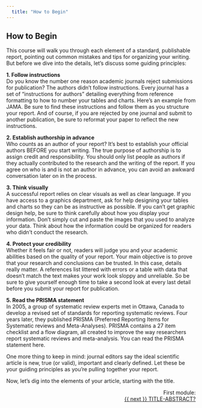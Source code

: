 ```yaml
---
  title: "How to Begin"
---
```


## How to Begin

This course will walk you through each element of a standard, publishable report, pointing out common mistakes and tips for organizing your writing. But before we dive into the details, let’s discuss some guiding principles:


**1. Follow instructions**<br>
Do you know the number one reason academic journals reject submissions for publication? The authors didn’t follow instructions. Every journal has a set of “instructions for authors” detailing everything from reference formatting to how to number your tables and charts. Here’s an example from JAMA. Be sure to find these instructions and follow them as you structure your report. And of course, if you are rejected by one journal and submit to another publication, be sure to reformat your paper to reflect the new instructions.

**2. Establish authorship in advance**<br>
Who counts as an author of your report? It’s best to establish your official authors BEFORE you start writing. The true purpose of authorship is to assign credit and responsibility. You should only list people as authors if they actually contributed to the research and the writing of the report. If you agree on who is and is not an author in advance, you can avoid an awkward conversation later on in the process.

**3. Think visually**<br>
A successful report relies on clear visuals as well as clear language. If you have access to a graphics department, ask for help designing your tables and charts so they can be as instructive as possible. If you can’t get graphic design help, be sure to think carefully about how you display your information. Don’t simply cut and paste the images that you used to analyze your data. Think about how the information could be organized for readers who didn’t conduct the research.  

**4. Protect your credibility**<br>
Whether it feels fair or not, readers will judge you and your academic abilities based on the quality of your report. Your main objective is to prove that your research and conclusions can be trusted. In this case, details really matter. A references list littered with errors or a table with data that doesn’t match the text makes your work look sloppy and unreliable. So be sure to give yourself enough time to take a second look at every last detail before you submit your report for publication.  

**5. Read the PRISMA statement**<br>
In 2005, a group of systematic review experts met in Ottawa, Canada to develop a revised set of standards for reporting systematic reviews. Four years later, they published PRISMA (Preferred Reporting Items for Systematic reviews and Meta-Analyses). PRISMA contains a 27 item checklist and a flow diagram, all created to improve the way researchers report systematic reviews and meta-analysis. You can read the PRISMA statement here. 

One more thing to keep in mind: journal editors say the ideal scientific article is new, true (or valid), important and clearly defined. Let these be your guiding principles as you’re pulling together your report. 

Now, let’s dig into the elements of your article, starting with the title.

<div class="pagination-section" style="text-align: right">
			<div class="title">
				First module:
			</div>
			<a rel="next" class="next" href="{{ site.baseurl }}/modules/title-abstract/title-abstract/"> {{ next }} TITLE-ABSTRACT?
			</a>
		</div>

